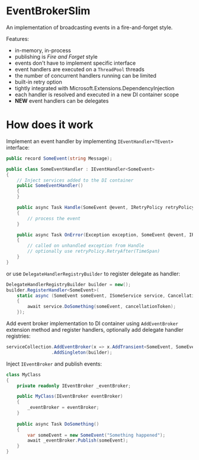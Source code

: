 # EventBrokerSlim  

An implementation of broadcasting events in a fire-and-forget style.  

Features:  
- in-memory, in-process
- publishing is *Fire and Forget* style  
- events don't have to implement specific interface  
- event handlers are executed on a `ThreadPool` threads  
- the number of concurrent handlers running can be limited  
- built-in retry option
- tightly integrated with Microsoft.Extensions.DependencyInjection
- each handler is resolved and executed in a new DI container scope
- **NEW** event handlers can be delegates     

# How does it work

Implement an event handler by implementing `IEventHandler<TEvent>` interface:

```csharp
public record SomeEvent(string Message);

public class SomeEventHandler : IEventHandler<SomeEvent>
{
    // Inject services added to the DI container
    public SomeEventHandler()
    {
    }

    public async Task Handle(SomeEvent @event, IRetryPolicy retryPolicy, CancellationToken cancellationToken)
    {
        // process the event
    }

    public async Task OnError(Exception exception, SomeEvent @event, IRetryPolicy retryPolicy, CancellationToken cancellationToken)
    {
        // called on unhandled exception from Handle 
        // optionally use retryPolicy.RetryAfter(TimeSpan)
    }
}
```  

or use `DelegateHandlerRegistryBuilder` to register delegate as handler: 

```csharp
DelegateHandlerRegistryBuilder builder = new();
builder.RegisterHandler<SomeEvent>(
    static async (SomeEvent someEvent, ISomeService service, CancellationToken cancellationToken) =>
    {
        await service.DoSomething(someEvent, cancellationToken);
    });
```  

Add event broker implementation to DI container using `AddEventBroker` extension method and register handlers, optionally add delegate handler registries:

```csharp
serviceCollection.AddEventBroker(x => x.AddTransient<SomeEvent, SomeEventHandler>())
                 .AddSingleton(builder);
```

Inject `IEventBroker` and publish events:

```csharp
class MyClass
{
    private readonly IEventBroker _eventBroker;

    public MyClass(IEventBroker eventBroker)
    {
        _eventBroker = eventBroker;
    }
    
    public async Task DoSomething()
    {
        var someEvent = new SomeEvent("Something happened");
        await _eventBroker.Publish(someEvent);
    }
}
```
